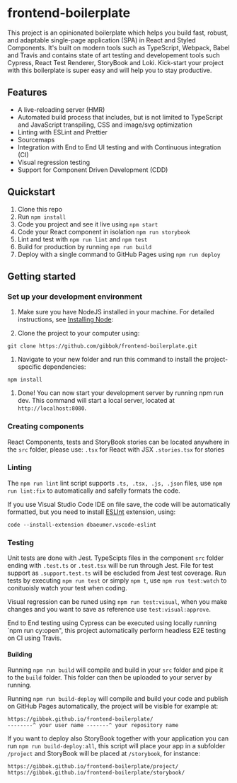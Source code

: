 # frontend-boilerplate

This project is an opinionated boilerplate which helps you build fast, robust, and adaptable single-page application (SPA) in React and Styled Components. It's built on modern tools such as TypeScript, Webpack, Babel and Travis and contains state of art testing and developement tools such Cypress, React Test Renderer, StoryBook and Loki.
Kick-start your project with this boilerplate is super easy and will help you to stay productive.

## Features

- A live-reloading server (HMR)
- Automated build process that includes, but is not limited to TypeScript and JavaScript transpiling, CSS and image/svg optimization
- Linting with ESLint and Prettier
- Sourcemaps
- Integration with End to End UI testing and with Continuous integration (CI)
- Visual regression testing
- Support for Component Driven Development (CDD)

## Quickstart

1. Clone this repo
1. Run `npm install`
1. Code you project and see it live using `npm start`
1. Code your React component in isolation `npm run storybook`
1. Lint and test with `npm run lint` and `npm test`
1. Build for production by running `npm run build`
1. Deploy with a single command to GitHub Pages using `npm run deploy`

## Getting started

### Set up your development environment

1. Make sure you have NodeJS installed in your machine. For detailed instructions, see [Installing Node](https://nodejs.org/en/download/package-manager/):

1. Clone the project to your computer using:

```shell
git clone https://github.com/gibbok/frontend-boilerplate.git
```

1. Navigate to your new folder and run this command to install the project-specific dependencies:

```shell
npm install
```

1. Done! You can now start your development server by running npm run dev. This command will start a local server, located at `http://localhost:8080`.

### Creating components

React Components, tests and StoryBook stories can be located anywhere in the `src` folder, please use:
`.tsx` for React with JSX
`.stories.tsx` for stories


### Linting

The `npm run lint` lint script supports `.ts, .tsx, .js, .json` files, use `npm run lint:fix` to automatically and safelly formats the code.

If you use Visual Studio Code IDE on file save, the code will be automatically formatted, but you need to install [ESLInt](https://marketplace.visualstudio.com/items?itemName=dbaeumer.vscode-eslint) extension, using:

```shell
code --install-extension dbaeumer.vscode-eslint
```

### Testing

Unit tests are done with Jest. TypeScipts files in the component `src` folder ending with `.test.ts` or `.test.tsx` will be run through Jest.
File for test support as `.support.test.ts` will be escluded from Jest test coverage.
Run tests by executing `npm run test` or simply `npm t`, use `npm run test:watch` to conituoisly watch your test when coding.

Visual regression can be runed using `npm run test:visual`, when you make changes and you want to save as reference use `test:visual:approve`.

End to End testing using Cypress can be executed using locally running `npm run cy:open", this project automatically perform headless E2E testing on CI using Travis.

#### Building

Running `npm run build` will compile and build in your `src` folder and pipe it to the `build` folder. This folder can then be uploaded to your server by running.

Running `npm run build-deploy` will compile and build your code and publish on
GitHub Pages automatically, the project will be visible for example at:

```shell
https://gibbok.github.io/frontend-boilerplate/
--------^ your user name -------^ your repository name
```

If you want to deploy also StoryBook together with your application you can run `npm run build-deploy:all`, this script will place your app in a subfolder `/project` and StoryBook will be placed at `/storybook`, for instance:

```shell
https://gibbok.github.io/frontend-boilerplate/project/
https://gibbok.github.io/frontend-boilerplate/storybook/
```
